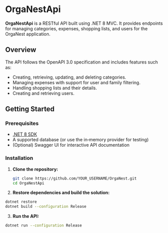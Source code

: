 # OrgaNestApi

**OrgaNestApi** is a RESTful API built using .NET 8 MVC. It provides endpoints for managing categories, expenses, shopping lists, and users for the OrgaNest application.

## Overview

The API follows the OpenAPI 3.0 specification and includes features such as:

- Creating, retrieving, updating, and deleting categories.
- Managing expenses with support for user and family filtering.
- Handling shopping lists and their details.
- Creating and retrieving users.

## Getting Started

### Prerequisites

- [.NET 8 SDK](https://dotnet.microsoft.com/download/dotnet/8.0)
- A supported database (or use the in‑memory provider for testing)
- (Optional) Swagger UI for interactive API documentation

### Installation

1. **Clone the repository:**

   ```bash
   git clone https://github.com/YOUR_USERNAME/OrgaNest.git
   cd OrgaNestApi
   ```

2. **Restore dependencies and build the solution:**



  ```bash
  dotnet restore
  dotnet build --configuration Release
   ```
3. **Run the API:**

  ```bash
  dotnet run --configuration Release
   ```
